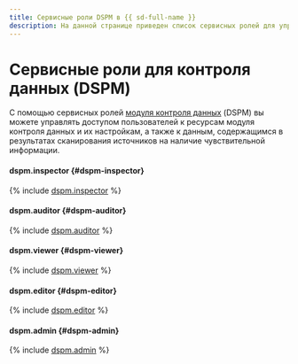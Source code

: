 ```yaml
---
title: Сервисные роли DSPM в {{ sd-full-name }}
description: На данной странице приведен список сервисных ролей для управления доступом к модулю контроля данных (DSPM) в сервисе {{ sd-name }}.
---
```


# Сервисные роли для контроля данных (DSPM)

С помощью сервисных ролей [модуля контроля данных](../concepts/dspm.md) (DSPM) вы можете управлять доступом пользователей к ресурсам модуля контроля данных и их настройкам, а также к данным, содержащимся в результатах сканирования источников на наличие чувствительной информации.

#### dspm.inspector {#dspm-inspector}

{% include [dspm.inspector](../../_roles/dspm/inspector.md) %}

#### dspm.auditor {#dspm-auditor}

{% include [dspm.auditor](../../_roles/dspm/auditor.md) %}

#### dspm.viewer {#dspm-viewer}

{% include [dspm.viewer](../../_roles/dspm/viewer.md) %}

#### dspm.editor {#dspm-editor}

{% include [dspm.editor](../../_roles/dspm/editor.md) %}

#### dspm.admin {#dspm-admin}

{% include [dspm.admin](../../_roles/dspm/admin.md) %}